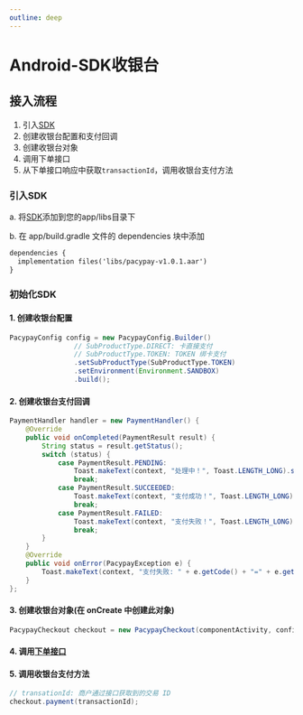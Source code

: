 ```yaml
---
outline: deep
---
```


<script setup>

</script>
 
# Android-SDK收银台 

## 接入流程
1. 引入[SDK](https://v3-doc.pacypay.com/android/pacypay-v1.0.1.aar)
2. 创建收银台配置和支付回调
3. 创建收银台对象
4. 调用下单接口
5. 从下单接口响应中获取`transactionId`，调用收银台支付方法


### 引入SDK

a. 将[SDK](https://v3-doc.pacypay.com/android/pacypay-v1.0.1.aar)添加到您的app/libs目录下

b. 在 app/build.gradle 文件的 dependencies 块中添加

```txt
dependencies {
  implementation files('libs/pacypay-v1.0.1.aar')
}
```

### 初始化SDK

#### 1. 创建收银台配置

```java
PacypayConfig config = new PacypayConfig.Builder()
                // SubProductType.DIRECT: 卡直接支付  
                // SubProductType.TOKEN: TOKEN 绑卡支付
                .setSubProductType(SubProductType.TOKEN) 
                .setEnvironment(Environment.SANDBOX)
                .build();
```

#### 2. 创建收银台支付回调

```java
PaymentHandler handler = new PaymentHandler() {
    @Override
    public void onCompleted(PaymentResult result) {
        String status = result.getStatus();
        switch (status) {
            case PaymentResult.PENDING:
                Toast.makeText(context, "处理中！", Toast.LENGTH_LONG).show();
                break;
            case PaymentResult.SUCCEEDED:
                Toast.makeText(context, "支付成功！", Toast.LENGTH_LONG).show();
                break;
            case PaymentResult.FAILED:
                Toast.makeText(context, "支付失败！", Toast.LENGTH_LONG).show();
                break;
        }
    }
    @Override
    public void onError(PacypayException e) {
        Toast.makeText(context, "支付失败: " + e.getCode() + "=" + e.getMessage(), Toast.LENGTH_LONG).show();
    }
};
```

#### 3. 创建收银台对象(在 onCreate 中创建此对象)

```java
PacypayCheckout checkout = new PacypayCheckout(componentActivity, config, handler);
```

#### 4. 调用[下单接口](./js-sdk.md#调用下单接口)


#### 5. 调用收银台支付方法

```java
// transationId: 商户通过接口获取到的交易 ID
checkout.payment(transactionId);
```

